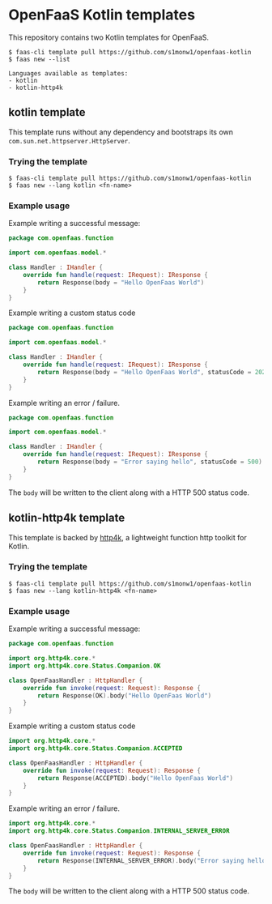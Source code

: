 # OpenFaaS Kotlin templates

This repository contains two Kotlin templates for OpenFaaS.
```
$ faas-cli template pull https://github.com/s1monw1/openfaas-kotlin
$ faas new --list

Languages available as templates:
- kotlin
- kotlin-http4k
```


## kotlin template 

This template runs without any dependency and bootstraps its own ``com.sun.net.httpserver.HttpServer``.

### Trying the template

```
$ faas-cli template pull https://github.com/s1monw1/openfaas-kotlin
$ faas new --lang kotlin <fn-name>
```

### Example usage

Example writing a successful message:

```kotlin
package com.openfaas.function

import com.openfaas.model.*

class Handler : IHandler {
    override fun handle(request: IRequest): IResponse {
        return Response(body = "Hello OpenFaas World")
    }
}
```

Example writing a custom status code

```kotlin
package com.openfaas.function

import com.openfaas.model.*

class Handler : IHandler {
    override fun handle(request: IRequest): IResponse {
        return Response(body = "Hello OpenFaas World", statusCode = 202)
    }
}
```

Example writing an error / failure.

```kotlin
package com.openfaas.function

import com.openfaas.model.*

class Handler : IHandler {
    override fun handle(request: IRequest): IResponse {
        return Response(body = "Error saying hello", statusCode = 500)
    }
}
```

The `body` will be written to the client along with a HTTP 500 status code.


## kotlin-http4k template

This template is backed by [http4k](https://www.http4k.org/), a lightweight function http toolkit for Kotlin.


### Trying the template

```
$ faas-cli template pull https://github.com/s1monw1/openfaas-kotlin
$ faas new --lang kotlin-http4k <fn-name>
```

### Example usage

Example writing a successful message:

```kotlin
package com.openfaas.function

import org.http4k.core.*
import org.http4k.core.Status.Companion.OK

class OpenFaasHandler : HttpHandler {
    override fun invoke(request: Request): Response {
        return Response(OK).body("Hello OpenFaas World")
    }
}
```
Example writing a custom status code

```kotlin
import org.http4k.core.*
import org.http4k.core.Status.Companion.ACCEPTED

class OpenFaasHandler : HttpHandler {
    override fun invoke(request: Request): Response {
        return Response(ACCEPTED).body("Hello OpenFaas World")
    }
}
```

Example writing an error / failure.

```kotlin
import org.http4k.core.*
import org.http4k.core.Status.Companion.INTERNAL_SERVER_ERROR

class OpenFaasHandler : HttpHandler {
    override fun invoke(request: Request): Response {
        return Response(INTERNAL_SERVER_ERROR).body("Error saying hello")
    }
}
```

The `body` will be written to the client along with a HTTP 500 status code.
